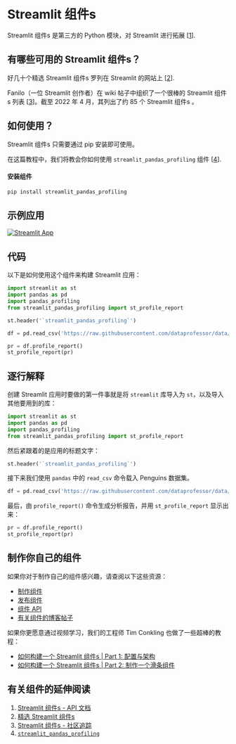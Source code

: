 # Streamlit 组件s

Streamlit 组件s 是第三方的 Python 模块，对 Streamlit 进行拓展 [[1](https://docs.streamlit.io/library/components)].

## 有哪些可用的 Streamlit 组件s？

好几十个精选 Streamlit 组件s 罗列在 Streamlit 的网站上 [[2](https://streamlit.io/components)].

Fanilo（一位 Streamlit 创作者）在 wiki 帖子中组织了一个很棒的 Streamlit 组件s 列表 [[3](https://discuss.streamlit.io/t/streamlit-components-community-tracker/4634)]。截至 2022 年 4 月，其列出了约 85 个 Streamlit 组件s 。

## 如何使用？

Streamlit 组件s 只需要通过 pip 安装即可使用。

在这篇教程中，我们将教会你如何使用 `streamlit_pandas_profiling` 组件 [[4](https://share.streamlit.io/okld/streamlit-gallery/main?p=pandas-profiling)].

#### 安装组件

```bash
pip install streamlit_pandas_profiling
```

## 示例应用

[![Streamlit App](https://static.streamlit.io/badges/streamlit_badge_black_white.svg)](https://share.streamlit.io/dataprofessor/streamlit-components/)

## 代码

以下是如何使用这个组件来构建 Streamlit 应用：

```python
import streamlit as st
import pandas as pd
import pandas_profiling
from streamlit_pandas_profiling import st_profile_report

st.header('`streamlit_pandas_profiling`')

df = pd.read_csv('https://raw.githubusercontent.com/dataprofessor/data/master/penguins_cleaned.csv')

pr = df.profile_report()
st_profile_report(pr)
```

## 逐行解释

创建 Streamlit 应用时要做的第一件事就是将 `streamlit` 库导入为 `st`，以及导入其他要用到的库：

```python
import streamlit as st
import pandas as pd
import pandas_profiling
from streamlit_pandas_profiling import st_profile_report
```

然后紧跟着的是应用的标题文字：

```python
st.header('`streamlit_pandas_profiling`')
```

接下来我们使用 `pandas` 中的 `read_csv` 命令载入 Penguins 数据集。

```python
df = pd.read_csv('https://raw.githubusercontent.com/dataprofessor/data/master/penguins_cleaned.csv')
```

最后，由 `profile_report()` 命令生成分析报告，并用 `st_profile_report` 显示出来：

```python
pr = df.profile_report()
st_profile_report(pr)
```

## 制作你自己的组件

如果你对于制作自己的组件感兴趣，请查阅以下这些资源：

- [制作组件](https://docs.streamlit.io/library/components/create)
- [发布组件](https://docs.streamlit.io/library/components/publish)
- [组件 API](https://docs.streamlit.io/library/components/components-api)
- [有关组件的博客帖子](https://blog.streamlit.io/introducing-streamlit-components/)

如果你更愿意通过视频学习，我们的工程师 Tim Conkling 也做了一些超棒的教程：

- [如何构建一个 Streamlit 组件s | Part 1: 配置与架构](https://youtu.be/BuD3gILJW-Q)
- [如何构建一个 Streamlit 组件s | Part 2: 制作一个滑条组件](https://youtu.be/QjccJl_7Jco)

## 有关组件的延伸阅读

1. [Streamlit 组件s - API 文档](https://docs.streamlit.io/library/components)
2. [精选 Streamlit 组件s ](https://streamlit.io/components)
3. [Streamlit 组件s - 社区追踪](https://discuss.streamlit.io/t/streamlit-components-community-tracker/4634)
4. [`streamlit_pandas_profiling`](https://share.streamlit.io/okld/streamlit-gallery/main?p=pandas-profiling)
